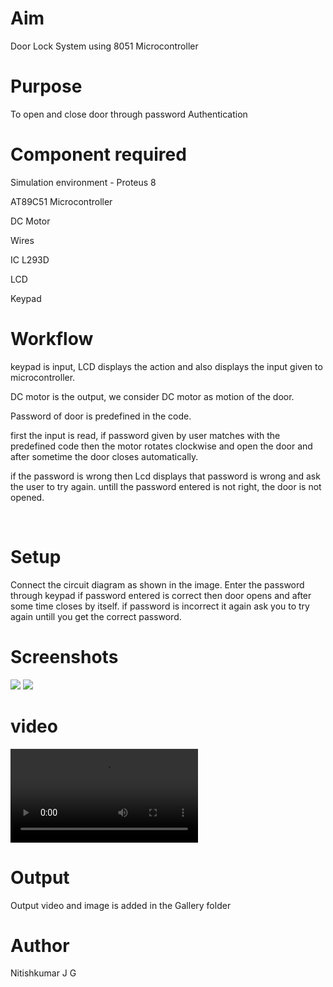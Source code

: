 # Aim
Door Lock System using 8051 Microcontroller
<br>

# Purpose
To open and close door through password Authentication
<br>

# Component required
Simulation environment - Proteus 8

AT89C51 Microcontroller

DC Motor

Wires

IC L293D

LCD

Keypad
<br>


# Workflow
keypad is input, 
LCD displays the action and also displays the input given to microcontroller.

DC motor is the output, we consider DC motor as motion of the door.

Password of door is predefined in the code.

first the input is read, if password given by user matches with the predefined code then the motor rotates clockwise and open the door and after sometime the door closes automatically.

if the password is wrong then Lcd displays that password is wrong and ask the user to try again.
untill the password entered is not right, the door is not opened.


<br>

# Setup 
Connect the circuit diagram as shown in the image.
Enter the password through keypad
if password entered is correct then door opens and after some time closes by itself.
if password is incorrect it again ask you to try again untill you get the correct password.


# Screenshots

![](https://github.com/nitishkumar07/IoT-Spot/blob/main/8051/Door%20Lock%20System/Gallery/doorlock1.PNG)
![](https://github.com/nitishkumar07/IoT-Spot/blob/main/8051/Door%20Lock%20System/Gallery/doorlock3.PNG)
<br>
# video

![Output_video](https://github.com/nitishkumar07/IoT-Spot/blob/main/8051/Door%20Lock%20System/Gallery/Doorlock_System-2022-04-07_19.32.21.mp4)
# Output

Output video and image is added in the Gallery folder
<br>


# Author
Nitishkumar J G
